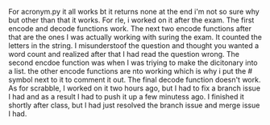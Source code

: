  For acronym.py it all works bt it returns none at the end i'm not so sure why but other than that it works. For rle, i worked on it after the exam. The first encode and decode functions work. The next two encode functions after that are the ones I was actually working with suring the exam. It counted the letters in the string. I misunderstoof the question and thought you wanted a word count and realized after that I had read the question wrong. The second encdoe function was when I was triying to make the dicitonary into a list. the other encode functions are nto working which is why i put the # symbol next to it to comment it out. The final decode function doesn't work. As for scrabble, I worked on it two hours ago, but I had to fix a branch issue I had and as a result I had to push it up a few minutess ago. I finished it shortly after class, but I had just resolved the branch issue and merge issue I had.
